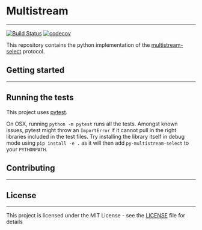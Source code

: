 # Multistream
--------------
[![Build Status](https://api.travis-ci.org/dheatovwil/py-multistream-select.svg?branch=master)](https://travis-ci.org/dheatovwil/py-multistream-select) [![codecov](https://codecov.io/gh/dheatovwil/py-multistream-select/branch/master/graph/badge.svg)](https://codecov.io/gh/dheatovwil/py-multistream-select)



This repository contains the python implementation of the [multistream-select](https://github.com/multiformats/multistream) protocol.

## Getting started
-------------------

## Running the tests
This project uses [pytest](https://docs.pytest.org/en/latest/).

On OSX, running `python -m pytest` runs all the tests. Amongst known issues, pytest might throw an `ImportError` if it cannot pull in the right libraries included in the test files. Try installing the library itself in debug mode using `pip install -e .` as it will then add `py-multistream-select` to your `PYTHONPATH`.

## Contributing
---------------

## License
-----------
This project is licensed under the MIT License - see the [LICENSE](LICENSE) file for details
